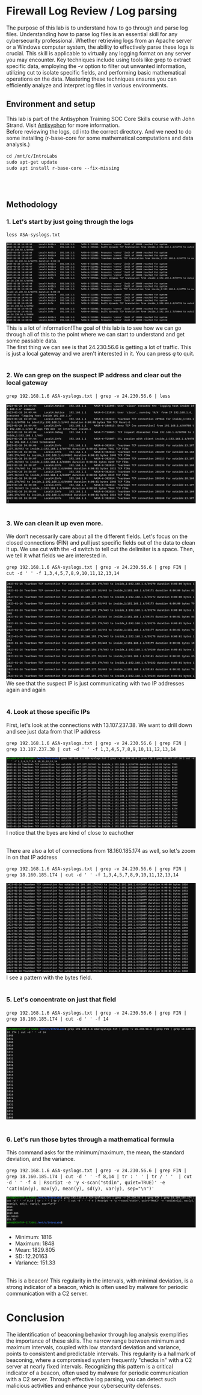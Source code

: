 # Firewall Log Review / Log parsing
The purpose of this lab is to understand how to go through and parse log files. Understanding how to parse log files is an essential skill for any cybersecurity professional. Whether retrieving logs from an Apache server or a Windows computer system, the ability to effectively parse these logs is crucial. This skill is applicable to virtually any logging format on any server you may encounter. Key techniques include using tools like grep to extract specific data, employing the -v option to filter out unwanted information, utilizing cut to isolate specific fields, and performing basic mathematical operations on the data. Mastering these techniques ensures you can efficiently analyze and interpret log files in various environments.

## Environment and setup
This lab is part of the Antisyphon Training SOC Core Skills course with John Strand. Visit [Antisyphon](https://www.antisyphontraining.com/) for more information.
<br>
Before reviewing the logs, cd into the correct directory. And we need to do some installing (r-base-core for some mathematical computations and data analysis.)
```
cd /mnt/c/IntroLabs
sudo apt-get update
sudo apt install r-base-core --fix-missing
```
<br>
<br>

## Methodology
### 1. Let's start by just going through the logs
```
less ASA-syslogs.txt
```
![ASAlogs](https://github.com/trixiahorner/firewall_log_review/blob/main/images/F1.png?raw=true)
<br>
This is a lot of information!The goal of this lab is to see how we can go through all of this to the point where we can start to understand and get some passable data. 
<br>
The first thing we can see is that 24.230.56.6 is getting a lot of traffic. This is just a local gateway and we aren't interested in it. You can press *q* to quit.
<br>
<br>

### 2. We can grep on the suspect IP address and clear out the local gateway
```
grep 192.168.1.6 ASA-syslogs.txt | grep -v 24.230.56.6 | less
```
![grep](https://github.com/trixiahorner/firewall_log_review/blob/main/images/F2.png?raw=true)
<br>
<br>

### 3. We can clean it up even more.
We don’t necessarily care about all the different fields. Let's focus on the closed connections (FIN) and pull just specific fields out of the data to clean it up. We use cut with the -d switch to tell cut the delimiter is a space. Then, we tell it what fields we are interested in.
```
grep 192.168.1.6 ASA-syslogs.txt | grep -v 24.230.56.6 | grep FIN | cut -d ' ' -f 1,3,4,5,7,8,9,10,11,12,13,14
```
![grepFIN](https://github.com/trixiahorner/firewall_log_review/blob/main/images/F3.png?raw=true)
<br>
We see that the suspect IP is just communicating with two IP addresses again and again
<br>
<br>

### 4. Look at those specific IPs
First, let's look at the connections with 13.107.237.38. We want to drill down and see just data from that IP address
```
grep 192.168.1.6 ASA-syslogs.txt | grep -v 24.230.56.6 | grep FIN | grep 13.107.237.38 | cut -d ' ' -f 1,3,4,5,7,8,9,10,11,12,13,14
```
![IP1](https://github.com/trixiahorner/firewall_log_review/blob/main/images/F4.png?raw=true)
<br>
I notice that the byes are kind of close to eachother
<br>
<br>

There are also a lot of connections from 18.160.185.174 as well, so let's zoom in on that IP address
```
grep 192.168.1.6 ASA-syslogs.txt | grep -v 24.230.56.6 | grep FIN | grep 18.160.185.174 | cut -d ' ' -f 1,3,4,5,7,8,9,10,11,12,13,14
```
![IP2](https://github.com/trixiahorner/firewall_log_review/blob/main/images/F5.png?raw=true)
<br>
I see a pattern with the bytes field.
<br>
<br>

### 5. Let's concentrate on just that field
```
grep 192.168.1.6 ASA-syslogs.txt | grep -v 24.230.56.6 | grep FIN | grep 18.160.185.174 | cut -d ' ' -f 14
```
![byte](https://github.com/trixiahorner/firewall_log_review/blob/main/images/F6.png?raw=true)
<br>
<br>

### 6. Let's run those bytes through a mathematical formula
This command asks for the minimum/maximum, the mean, the standard deviation, and the variance.
```
grep 192.168.1.6 ASA-syslogs.txt | grep -v 24.230.56.6 | grep FIN | grep 18.160.185.174 | cut -d ' ' -f 8,14 | tr : ' ' | tr / ' '  | cut -d ' ' -f 4 | Rscript -e 'y <-scan("stdin", quiet=TRUE)' -e 'cat(min(y), max(y), mean(y), sd(y), var(y), sep="\n")'
```
![math](https://github.com/trixiahorner/firewall_log_review/blob/main/images/F7.png?raw=true)
<br>
- Minimum: 1816
- Maximum: 1848
- Mean: 1829.805
- SD: 12.20163
- Variance: 151.33
<br>
This is a beacon! This regularity in the intervals, with minimal deviation, is a strong indicator of a beacon, which is often used by malware for periodic communication with a C2 server.
<br>

# Conclusion
The identification of beaconing behavior through log analysis exemplifies the importance of these skills. The narrow range between minimum and maximum intervals, coupled with low standard deviation and variance, points to consistent and predictable intervals. This regularity is a hallmark of beaconing, where a compromised system frequently "checks in" with a C2 server at nearly fixed intervals. Recognizing this pattern is a critical indicator of a beacon, often used by malware for periodic communication with a C2 server. Through effective log parsing, you can detect such malicious activities and enhance your cybersecurity defenses.















  

